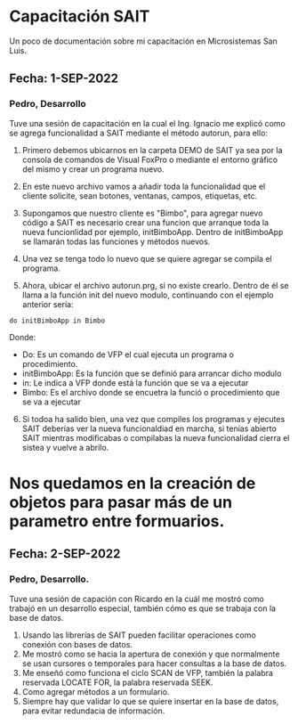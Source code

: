 # Capacitación SAIT
Un poco de documentación sobre mi capacitación en Microsistemas San Luis.

## Fecha: 1-SEP-2022
### Pedro, Desarrollo

Tuve una sesión de capacitación en la cual el Ing. Ignacio me explicó como 
se agrega funcionalidad a SAIT mediante el método autorun, para ello:

1. Primero debemos ubicarnos en la carpeta DEMO de SAIT ya sea por la consola de comandos
de Visual FoxPro o  mediante el entorno gráfico del mismo y crear un programa nuevo.
2. En este nuevo archivo vamos a añadir toda la funcionalidad que el cliente solicite,
sean botones, ventanas, campos, etiquetas, etc.

3. Supongamos que nuestro cliente es "Bimbo", para agregar nuevo código a SAIT es necesario crear una funcion que
arranque toda la nueva funcionlidad por ejemplo, initBimboApp. Dentro de initBimboApp se llamarán
todas las funciones y métodos nuevos.

4. Una vez se tenga todo lo nuevo que se quiere agregar se compila el programa.

5. Ahora, ubicar el archivo autorun.prg, si no existe crearlo. Dentro de él se llama a la función
init del nuevo modulo, continuando con el ejemplo anterior sería:

```do initBimboApp in Bimbo```

Donde:
- Do: Es un comando de VFP el cual ejecuta un programa o procedimiento.
- initBimboApp: Es la función que se definió para arrancar dicho modulo
- in: Le indica a VFP donde está la función que se va a ejecutar
- Bimbo: Es el archivo donde se encuetra la funció o procedimiento que se va a ejecutar

6. Si todoa ha salido bien, una vez que compiles los programas y ejecutes SAIT deberías ver la nueva funcionaldiad en marcha, si tenías abierto SAIT mientras modificabas o compilabas la nueva funcionalidad cierra el sistea y vuelve a abrilo.

# Nos quedamos en la creación de objetos para pasar más de un parametro entre formuarios.

## Fecha: 2-SEP-2022
### Pedro, Desarrollo.

Tuve una sesión de capación con Ricardo en la cuál me mostró como trabajó en un desarrollo especial, también cómo es que se trabaja con la base de datos.

1. Usando las librerías de SAIT pueden facilitar operaciones como conexión con bases de datos.
2. Me mostró como se hacia la apertura de conexión y que normalmente se usan cursores o temporales para hacer consultas a la base de datos.
3. Me enseñó como funciona el ciclo SCAN de VFP, también la palabra reservada LOCATE FOR, la palabra reservada SEEK.
4. Como agregar métodos a un formulario.
5. Siempre hay que validar lo que se quiere insertar en la base de datos, para evitar redundacia de información.
